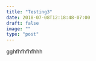 ```yaml
---
title: "Testing3"
date: 2018-07-08T12:18:48-07:00
draft: false
image: ""
type: "post"
---
```

gghfhfhfhfhhh
